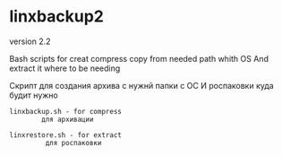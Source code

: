 # linxbackup2
version 2.2

Bash scripts for creat compress copy from needed path whith OS
And extract it where to be needing

Скрипт для создания архива с нужнй папки с ОС
И роспаковки куда будит нужно

	linxbackup.sh - for compress
			для архивации
									
	linxrestore.sh - for extract
			 для роспаковки
									
